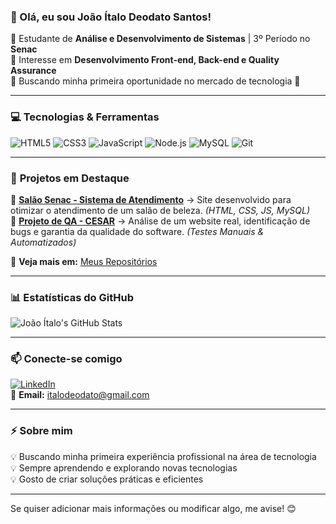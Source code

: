 ### 👋 Olá, eu sou João Ítalo Deodato Santos!

📌 Estudante de **Análise e Desenvolvimento de Sistemas** | 3º Período no **Senac**  
📌 Interesse em **Desenvolvimento Front-end, Back-end e Quality Assurance**  
📌 Buscando minha primeira oportunidade no mercado de tecnologia 🚀  

---

### 💻 **Tecnologias & Ferramentas**

![HTML5](https://img.shields.io/badge/HTML5-%23E34F26.svg?style=for-the-badge&logo=html5&logoColor=white)  ![CSS3](https://img.shields.io/badge/CSS3-%231572B6.svg?style=for-the-badge&logo=css3&logoColor=white)  ![JavaScript](https://img.shields.io/badge/JavaScript-%23F7DF1E.svg?style=for-the-badge&logo=javascript&logoColor=black)  ![Node.js](https://img.shields.io/badge/Node.js-%23339933.svg?style=for-the-badge&logo=node.js&logoColor=white)  ![MySQL](https://img.shields.io/badge/MySQL-%2300758F.svg?style=for-the-badge&logo=mysql&logoColor=white)  ![Git](https://img.shields.io/badge/Git-%23F05032.svg?style=for-the-badge&logo=git&logoColor=white)  

---

### 🚀 **Projetos em Destaque**

🔹 **[Salão Senac - Sistema de Atendimento](#)** → Site desenvolvido para otimizar o atendimento de um salão de beleza. *(HTML, CSS, JS, MySQL)*  
🔹 **[Projeto de QA - CESAR](#)** → Análise de um website real, identificação de bugs e garantia da qualidade do software. *(Testes Manuais & Automatizados)*  

📌 **Veja mais em:** [Meus Repositórios](https://github.com/Happjoi)

---

### 📊 **Estatísticas do GitHub**
![João Ítalo's GitHub Stats](https://github-readme-stats.vercel.app/api?Happjoi=Happjoi&show_icons=true&theme=dracula)

---

### 📫 **Conecte-se comigo**
[![LinkedIn](https://img.shields.io/badge/LinkedIn-%230077B5.svg?style=for-the-badge&logo=linkedin&logoColor=white)](https://www.linkedin.com/in/joão-italo-deodato-889533300/)  
📧 **Email:** italodeodato@gmail.com

---

### ⚡ **Sobre mim**
💡 Buscando minha primeira experiência profissional na área de tecnologia  
💡 Sempre aprendendo e explorando novas tecnologias  
💡 Gosto de criar soluções práticas e eficientes  

---

Se quiser adicionar mais informações ou modificar algo, me avise! 😊
